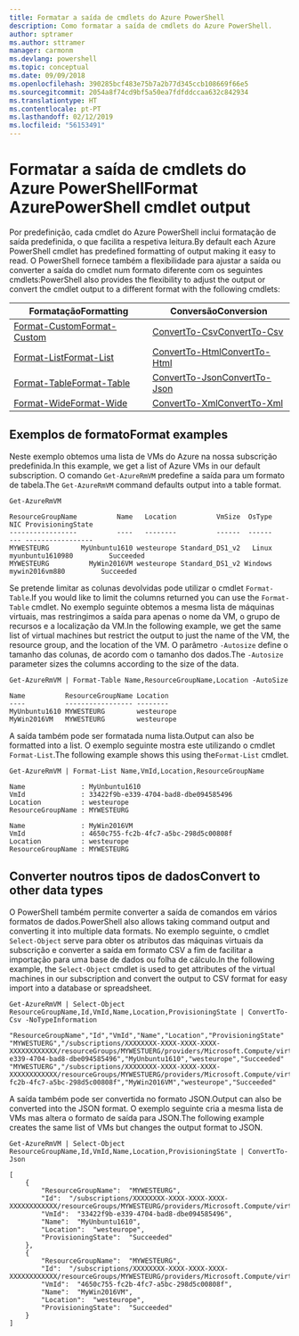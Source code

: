 ```yaml
---
title: Formatar a saída de cmdlets do Azure PowerShell
description: Como formatar a saída de cmdlets do Azure PowerShell.
author: sptramer
ms.author: sttramer
manager: carmonm
ms.devlang: powershell
ms.topic: conceptual
ms.date: 09/09/2018
ms.openlocfilehash: 390285bcf483e75b7a2b77d345ccb108669f66e5
ms.sourcegitcommit: 2054a8f74cd9bf5a50ea7fdfddccaa632c842934
ms.translationtype: HT
ms.contentlocale: pt-PT
ms.lasthandoff: 02/12/2019
ms.locfileid: "56153491"
---
```

# <a name="format-azurepowershell-cmdlet-output"></a><span data-ttu-id="1fe08-103">Formatar a saída de cmdlets do Azure PowerShell</span><span class="sxs-lookup"><span data-stu-id="1fe08-103">Format AzurePowerShell cmdlet output</span></span>

<span data-ttu-id="1fe08-104">Por predefinição, cada cmdlet do Azure PowerShell inclui formatação de saída predefinida, o que facilita a respetiva leitura.</span><span class="sxs-lookup"><span data-stu-id="1fe08-104">By default each Azure PowerShell cmdlet has predefined formatting of output making it easy to read.</span></span>  <span data-ttu-id="1fe08-105">O PowerShell fornece também a flexibilidade para ajustar a saída ou converter a saída do cmdlet num formato diferente com os seguintes cmdlets:</span><span class="sxs-lookup"><span data-stu-id="1fe08-105">PowerShell also provides the flexibility to adjust the output or convert the cmdlet output to a different format with the following cmdlets:</span></span>

| <span data-ttu-id="1fe08-106">Formatação</span><span class="sxs-lookup"><span data-stu-id="1fe08-106">Formatting</span></span>      | <span data-ttu-id="1fe08-107">Conversão</span><span class="sxs-lookup"><span data-stu-id="1fe08-107">Conversion</span></span>       |
|-----------------|------------------|
| [<span data-ttu-id="1fe08-108">Format-Custom</span><span class="sxs-lookup"><span data-stu-id="1fe08-108">Format-Custom</span></span>](/powershell/module/microsoft.powershell.utility/format-custom) | [<span data-ttu-id="1fe08-109">ConvertTo-Csv</span><span class="sxs-lookup"><span data-stu-id="1fe08-109">ConvertTo-Csv</span></span>](/powershell/module/microsoft.powershell.utility/convertto-csv)  |
| [<span data-ttu-id="1fe08-110">Format-List</span><span class="sxs-lookup"><span data-stu-id="1fe08-110">Format-List</span></span>](/powershell/module/microsoft.powershell.utility/format-list)   | [<span data-ttu-id="1fe08-111">ConvertTo-Html</span><span class="sxs-lookup"><span data-stu-id="1fe08-111">ConvertTo-Html</span></span>](/powershell/module/microsoft.powershell.utility/convertto-html) |
| [<span data-ttu-id="1fe08-112">Format-Table</span><span class="sxs-lookup"><span data-stu-id="1fe08-112">Format-Table</span></span>](/powershell/module/microsoft.powershell.utility/format-table)  | [<span data-ttu-id="1fe08-113">ConvertTo-Json</span><span class="sxs-lookup"><span data-stu-id="1fe08-113">ConvertTo-Json</span></span>](/powershell/module/microsoft.powershell.utility/convertto-json) |
| [<span data-ttu-id="1fe08-114">Format-Wide</span><span class="sxs-lookup"><span data-stu-id="1fe08-114">Format-Wide</span></span>](/powershell/module/microsoft.powershell.utility/format-wide)   | [<span data-ttu-id="1fe08-115">ConvertTo-Xml</span><span class="sxs-lookup"><span data-stu-id="1fe08-115">ConvertTo-Xml</span></span>](/powershell/module/microsoft.powershell.utility/convertto-xml)  |

## <a name="format-examples"></a><span data-ttu-id="1fe08-116">Exemplos de formato</span><span class="sxs-lookup"><span data-stu-id="1fe08-116">Format examples</span></span>

<span data-ttu-id="1fe08-117">Neste exemplo obtemos uma lista de VMs do Azure na nossa subscrição predefinida.</span><span class="sxs-lookup"><span data-stu-id="1fe08-117">In this example, we get a list of Azure VMs in our default subscription.</span></span>  <span data-ttu-id="1fe08-118">O comando `Get-AzureRmVM` predefine a saída para um formato de tabela.</span><span class="sxs-lookup"><span data-stu-id="1fe08-118">The `Get-AzureRmVM` command defaults output into a table format.</span></span>

```azurepowershell-interactive
Get-AzureRmVM
```

```output
ResourceGroupName          Name   Location          VmSize  OsType              NIC ProvisioningState
-----------------          ----   --------          ------  ------              --- -----------------
MYWESTEURG        MyUnbuntu1610 westeurope Standard_DS1_v2   Linux myunbuntu1610980         Succeeded
MYWESTEURG          MyWin2016VM westeurope Standard_DS1_v2 Windows   mywin2016vm880         Succeeded
```

<span data-ttu-id="1fe08-119">Se pretende limitar as colunas devolvidas pode utilizar o cmdlet `Format-Table`.</span><span class="sxs-lookup"><span data-stu-id="1fe08-119">If you would like to limit the columns returned you can use the `Format-Table` cmdlet.</span></span> <span data-ttu-id="1fe08-120">No exemplo seguinte obtemos a mesma lista de máquinas virtuais, mas restringimos a saída para apenas o nome da VM, o grupo de recursos e a localização da VM.</span><span class="sxs-lookup"><span data-stu-id="1fe08-120">In the following example, we get the same list of virtual machines but restrict the output to just the name of the VM, the resource group, and the location of the VM.</span></span>  <span data-ttu-id="1fe08-121">O parâmetro `-Autosize` define o tamanho das colunas, de acordo com o tamanho dos dados.</span><span class="sxs-lookup"><span data-stu-id="1fe08-121">The `-Autosize` parameter sizes the columns according to the size of the data.</span></span>

```azurepowershell-interactive
Get-AzureRmVM | Format-Table Name,ResourceGroupName,Location -AutoSize
```

```output
Name          ResourceGroupName Location
----          ----------------- --------
MyUnbuntu1610 MYWESTEURG        westeurope
MyWin2016VM   MYWESTEURG        westeurope
```

<span data-ttu-id="1fe08-122">A saída também pode ser formatada numa lista.</span><span class="sxs-lookup"><span data-stu-id="1fe08-122">Output can also be formatted into a list.</span></span> <span data-ttu-id="1fe08-123">O exemplo seguinte mostra este utilizando o cmdlet `Format-List`.</span><span class="sxs-lookup"><span data-stu-id="1fe08-123">The following example shows this using the`Format-List` cmdlet.</span></span>

```azurepowershell-interactive
Get-AzureRmVM | Format-List Name,VmId,Location,ResourceGroupName
```

```output
Name              : MyUnbuntu1610
VmId              : 33422f9b-e339-4704-bad8-dbe094585496
Location          : westeurope
ResourceGroupName : MYWESTEURG

Name              : MyWin2016VM
VmId              : 4650c755-fc2b-4fc7-a5bc-298d5c00808f
Location          : westeurope
ResourceGroupName : MYWESTEURG
```

## <a name="convert-to-other-data-types"></a><span data-ttu-id="1fe08-124">Converter noutros tipos de dados</span><span class="sxs-lookup"><span data-stu-id="1fe08-124">Convert to other data types</span></span>

<span data-ttu-id="1fe08-125">O PowerShell também permite converter a saída de comandos em vários formatos de dados.</span><span class="sxs-lookup"><span data-stu-id="1fe08-125">PowerShell also allows taking command output and converting it into multiple data formats.</span></span> <span data-ttu-id="1fe08-126">No exemplo seguinte, o cmdlet `Select-Object` serve para obter os atributos das máquinas virtuais da subscrição e converter a saída em formato CSV a fim de facilitar a importação para uma base de dados ou folha de cálculo.</span><span class="sxs-lookup"><span data-stu-id="1fe08-126">In the following example, the `Select-Object` cmdlet is used to get attributes of the virtual machines in our subscription and convert the output to CSV format for easy import into a database or spreadsheet.</span></span>

```azurepowershell-interactive
Get-AzureRmVM | Select-Object ResourceGroupName,Id,VmId,Name,Location,ProvisioningState | ConvertTo-Csv -NoTypeInformation
```

```output
"ResourceGroupName","Id","VmId","Name","Location","ProvisioningState"
"MYWESTUERG","/subscriptions/XXXXXXXX-XXXX-XXXX-XXXX-XXXXXXXXXXXX/resourceGroups/MYWESTUERG/providers/Microsoft.Compute/virtualMachines/MyUnbuntu1610","33422f9b-e339-4704-bad8-dbe094585496","MyUnbuntu1610","westeurope","Succeeded"
"MYWESTUERG","/subscriptions/XXXXXXXX-XXXX-XXXX-XXXX-XXXXXXXXXXXX/resourceGroups/MYWESTUERG/providers/Microsoft.Compute/virtualMachines/MyWin2016VM","4650c755-fc2b-4fc7-a5bc-298d5c00808f","MyWin2016VM","westeurope","Succeeded"
```

<span data-ttu-id="1fe08-127">A saída também pode ser convertida no formato JSON.</span><span class="sxs-lookup"><span data-stu-id="1fe08-127">Output can also be converted into the JSON format.</span></span>  <span data-ttu-id="1fe08-128">O exemplo seguinte cria a mesma lista de VMs mas altera o formato de saída para JSON.</span><span class="sxs-lookup"><span data-stu-id="1fe08-128">The following example creates the same list of VMs but changes the output format to JSON.</span></span>

```azurepowershell-interactive
Get-AzureRmVM | Select-Object ResourceGroupName,Id,VmId,Name,Location,ProvisioningState | ConvertTo-Json
```

```output
[
    {
        "ResourceGroupName":  "MYWESTEURG",
        "Id":  "/subscriptions/XXXXXXXX-XXXX-XXXX-XXXX-XXXXXXXXXXXX/resourceGroups/MYWESTEURG/providers/Microsoft.Compute/virtualMachines/MyUnbuntu1610",
        "VmId":  "33422f9b-e339-4704-bad8-dbe094585496",
        "Name":  "MyUnbuntu1610",
        "Location":  "westeurope",
        "ProvisioningState":  "Succeeded"
    },
    {
        "ResourceGroupName":  "MYWESTEURG",
        "Id":  "/subscriptions/XXXXXXXX-XXXX-XXXX-XXXX-XXXXXXXXXXXX/resourceGroups/MYWESTEURG/providers/Microsoft.Compute/virtualMachines/MyWin2016VM",
        "VmId":  "4650c755-fc2b-4fc7-a5bc-298d5c00808f",
        "Name":  "MyWin2016VM",
        "Location":  "westeurope",
        "ProvisioningState":  "Succeeded"
    }
]
```

